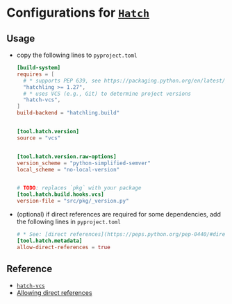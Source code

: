 # Configurations for [`Hatch`](https://hatch.pypa.io/latest/)

## Usage

- copy the following lines to `pyproject.toml`

  ```toml
  [build-system]
  requires = [
    # * supports PEP 639, see https://packaging.python.org/en/latest/guides/writing-pyproject-toml/#license-and-license-files
    "hatchling >= 1.27",
    # * uses VCS (e.g., Git) to determine project versions
    "hatch-vcs",
  ]
  build-backend = "hatchling.build"


  [tool.hatch.version]
  source = "vcs"


  [tool.hatch.version.raw-options]
  version_scheme = "python-simplified-semver"
  local_scheme = "no-local-version"


  # TODO: replaces `pkg` with your package
  [tool.hatch.build.hooks.vcs]
  version-file = "src/pkg/_version.py"
  ```

- (optional) if direct references are required for some dependencies, add the following lines in `pyproject.toml`

  ```toml
  # * See: [direct references](https://peps.python.org/pep-0440/#direct-references)
  [tool.hatch.metadata]
  allow-direct-references = true
  ```

## Reference

- [`hatch-vcs`](https://github.com/ofek/hatch-vcs)
- [Allowing direct references](https://hatch.pypa.io/latest/config/metadata/#allowing-direct-references)
